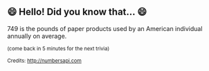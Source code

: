 ## 😄 Hello! Did you know that... 😄
749 is the pounds of paper products used by an American individual annually on average.

<sup>(come back in 5 minutes for the next trivia)</sup>


<sup>Credits: http://numbersapi.com</sup>
